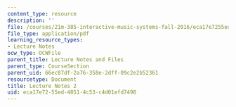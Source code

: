 ```yaml
---
content_type: resource
description: ''
file: /courses/21m-385-interactive-music-systems-fall-2016/eca17e7255ed48514c53c4d01efd7498_MIT21M_385F16_L2.pdf
file_type: application/pdf
learning_resource_types:
- Lecture Notes
ocw_type: OCWFile
parent_title: Lecture Notes and Files
parent_type: CourseSection
parent_uid: 66ec87df-2a76-358e-2dff-09c2e2b52361
resourcetype: Document
title: Lecture Notes 2
uid: eca17e72-55ed-4851-4c53-c4d01efd7498
---
```


